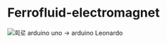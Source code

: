 # Ferrofluid-electromagnet
![회로](https://user-images.githubusercontent.com/74240822/234887301-7be103c5-d0fe-4f73-be16-bec526bbd524.png)
arduino uno -> arduino Leonardo
